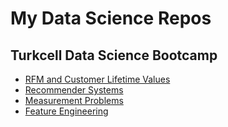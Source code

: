 # My Data Science Repos

## Turkcell Data Science Bootcamp
- [RFM and Customer Lifetime Values](https://github.com/emreclsr/RFM_and_Customer_Lifetime_Values)
- [Recommender Systems](https://github.com/emreclsr/Recommender_Systems)
- [Measurement Problems](https://github.com/emreclsr/Measurement_Problems)
- [Feature Engineering](https://github.com/emreclsr/Feature_Engineering)
